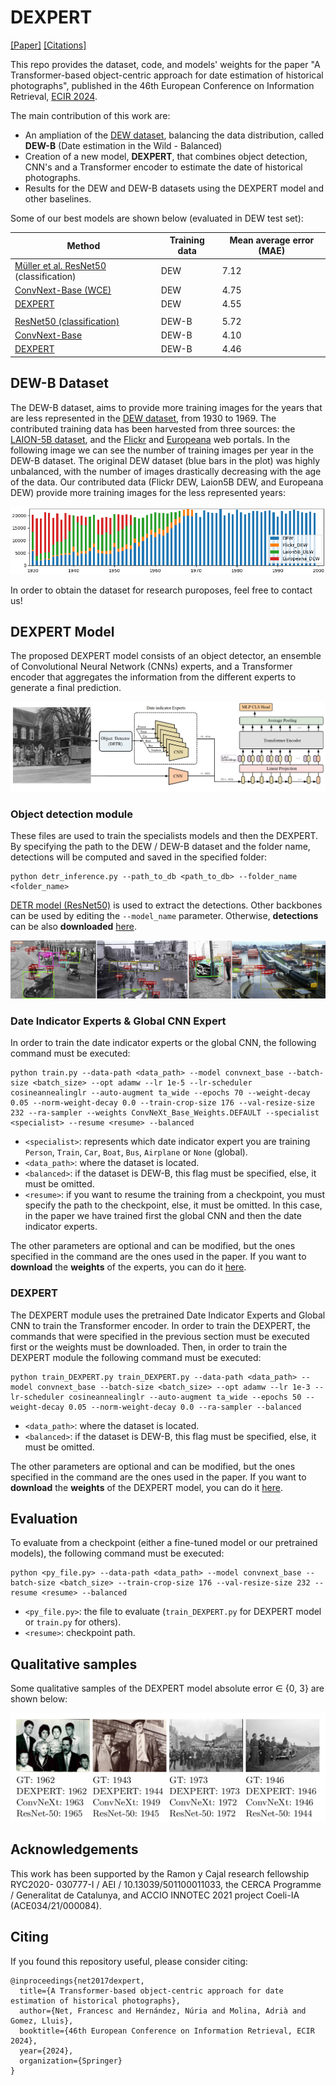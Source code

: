 # DEXPERT

[[Paper]](https://todo) [[Citations]](#citing)

This repo provides the dataset, code, and models' weights for the paper "A Transformer-based object-centric approach for date estimation of historical photographs", published in the 46th European Conference on Information Retrieval, [ECIR 2024](https://www.ecir2024.org/).

The main contribution of this work are:
- An ampliation of the [DEW dataset](https://www.radar-service.eu/radar/en/dataset/tJzxrsYUkvPklBOw), balancing the data distribution, called **DEW-B** (Date estimation in the Wild - Balanced)
- Creation of a new model, **DEXPERT**, that combines object detection, CNN's and a Transformer encoder to estimate the date of historical photographs.
- Results for the DEW and DEW-B datasets using the DEXPERT model and other baselines.

Some of our best models are shown below (evaluated in DEW test set):

| **Method**                                                                                                | **Training data** | **Mean average error (MAE)** |
|-----------------------------------------------------------------------------------------------------------|-------------------|------------------------------|
| [Müller et al. ResNet50](https://link.springer.com/chapter/10.1007/978-3-319-56608-5_57) (classification) | DEW               | 7.12                         |
| [ConvNext-Base (WCE)](https://huggingface.co/cesc47/DEXPERT/blob/main/convnext_DEW.pth)                   | DEW               | 4.75                         |
| [DEXPERT](https://huggingface.co/cesc47/DEXPERT/blob/main/DEXPERT_DEW.pth)                                | DEW               | 4.55                         |
|                                                                                                           |                   |                              |
| [ResNet50 (classification)](https://huggingface.co/cesc47/DEXPERT/blob/main/resnet50_DEWB.pth)                              | DEW-B             | 5.72                         |
| [ConvNext-Base](https://huggingface.co/cesc47/DEXPERT/blob/main/convnext_DEWB.pth)                        | DEW-B             | 4.10                         |
| [DEXPERT](https://huggingface.co/cesc47/DEXPERT/tree/main)                                                | DEW-B             | 4.46                         |


## DEW-B Dataset

The DEW-B dataset, aims to provide more training images for the years that are less represented in the [DEW dataset](https://www.radar-service.eu/radar/en/dataset/tJzxrsYUkvPklBOw), from 1930 to 1969. The contributed training data has been harvested from three sources: the [LAION-5B dataset](https://laion.ai/blog/laion-5b/), and the [Flickr](https://www.flickr.com/) and [Europeana](https://www.europeana.eu/es) web portals. In the following image we can see the number of training images per year in the DEW-B dataset. The original DEW dataset (blue bars in the plot) was highly unbalanced, with the number of images drastically decreasing with the age of the data. Our contributed data (Flickr DEW,  Laion5B DEW, and Europeana DEW) provide more training images for the less represented years:

![](fig/plot_dew_laion.png)

In order to obtain the dataset for research puroposes, feel free to contact us!


## DEXPERT Model

The proposed DEXPERT model consists of an object detector, an ensemble of Convolutional Neural Network (CNNs) experts, and a Transformer encoder that aggregates the information from the different experts to generate a final prediction.

![](fig/dexpert.png)

### Object detection module

These files are used to train the specialists models and then the DEXPERT. By specifying the path to the DEW / DEW-B dataset and the folder name, detections will be computed and saved in the specified folder:
```
python detr_inference.py --path_to_db <path_to_db> --folder_name <folder_name> 
```
[DETR model (ResNet50)](https://huggingface.co/facebook/detr-resnet-50) is used to extract the detections. Other backbones can be used by editing the `--model_name` parameter. 
Otherwise, **detections** can be also **downloaded** [here](https://huggingface.co/cesc47/DEXPERT/tree/main).

![](fig/DETR_detections.jpg)

### Date Indicator Experts & Global CNN Expert
In order to train the date indicator experts or the global CNN, the following command must be executed:
```
python train.py --data-path <data_path> --model convnext_base --batch-size <batch_size> --opt adamw --lr 1e-5 --lr-scheduler cosineannealinglr --auto-augment ta_wide --epochs 70 --weight-decay 0.05 --norm-weight-decay 0.0 --train-crop-size 176 --val-resize-size 232 --ra-sampler --weights ConvNeXt_Base_Weights.DEFAULT --specialist <specialist> --resume <resume> --balanced 
```
- `<specialist>`: represents which date indicator expert you are training `Person`, `Train`, `Car`, `Boat`, `Bus`, `Airplane` or `None` (global).
- `<data_path>`: where the dataset is located.
- `<balanced>`: if the dataset is DEW-B, this flag must be specified, else, it must be omitted.
- `<resume>`: if you want to resume the training from a checkpoint, you must specify the path to the checkpoint, else, it must be omitted. In this case, in the paper we have trained first the global CNN and then the date indicator experts.

The other parameters are optional and can be modified, but the ones specified in the command are the ones used in the paper.
If you want to **download** the **weights** of the experts, you can do it [here](https://todo).

### DEXPERT
The DEXPERT module uses the pretrained Date Indicator Experts and Global CNN to train the Transformer encoder. In order to train the DEXPERT, the commands that were specified in the previous section must be executed first or the weights must be downloaded. Then, in order to train the DEXPERT module the following command must be executed:
```
python train_DEXPERT.py train_DEXPERT.py --data-path <data_path> --model convnext_base --batch-size <batch_size> --opt adamw --lr 1e-3 --lr-scheduler cosineannealinglr --auto-augment ta_wide --epochs 50 --weight-decay 0.05 --norm-weight-decay 0.0 --ra-sampler --balanced
```
- `<data_path>`: where the dataset is located.
- `<balanced>`: if the dataset is DEW-B, this flag must be specified, else, it must be omitted.

The other parameters are optional and can be modified, but the ones specified in the command are the ones used in the paper.
If you want to **download** the **weights** of the DEXPERT model, you can do it [here](https://huggingface.co/cesc47/DEXPERT/tree/main).


## Evaluation
To evaluate from a checkpoint (either a fine-tuned model or our pretrained models), the following command must be executed:
```
python <py_file.py> --data-path <data_path> --model convnext_base --batch-size <batch_size> --train-crop-size 176 --val-resize-size 232 --resume <resume> --balanced 
```
- `<py_file.py>`: the file to evaluate (`train_DEXPERT.py` for DEXPERT model or `train.py` for others).
- `<resume>`: checkpoint path.


## Qualitative samples
Some qualitative samples of the DEXPERT model absolute error ∈ {0, 3} are shown below:

![](fig/qualitatives.png)


## Acknowledgements
This work has been supported by the Ramon y Cajal research fellowship RYC2020-
030777-I / AEI / 10.13039/501100011033, the CERCA Programme / Generalitat de
Catalunya, and ACCIO INNOTEC 2021 project Coeli-IA (ACE034/21/000084).


## Citing 
If you found this repository useful, please consider citing:
```
@inproceedings{net2017dexpert,
  title={A Transformer-based object-centric approach for date estimation of historical photographs},
  author={Net, Francesc and Hernández, Núria and Molina, Adrià and Gomez, Lluis},
  booktitle={46th European Conference on Information Retrieval, ECIR 2024},
  year={2024},
  organization={Springer}
}
```


